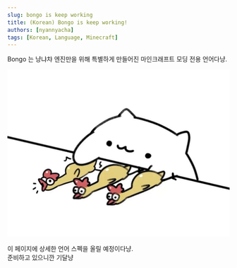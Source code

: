 ```yaml
---
slug: bongo is keep working
title: (Korean) Bongo is keep working!
authors: [nyannyacha]
tags: [Korean, Language, Minecraft]
---
```


Bongo 는 냥냐챠 엔진만을 위해 특별하게 만들어진 마인크래프트 모딩 전용 언어다냥.

![](banner.webp)

이 페이지에 상세한 언어 스펙을 올릴 예정이다냥.<br/>
준비하고 있으니깐 기달냥
